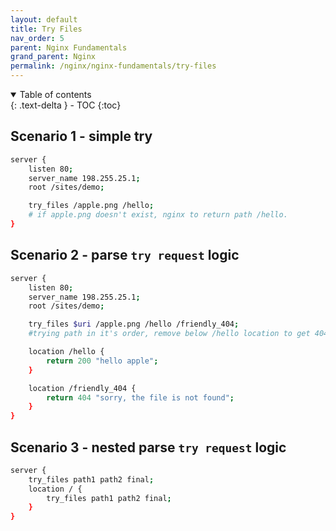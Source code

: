 ```yaml
---
layout: default    
title: Try Files
nav_order: 5
parent: Nginx Fundamentals
grand_parent: Nginx
permalink: /nginx/nginx-fundamentals/try-files
---
```

<details open markdown="block">
  <summary>
    Table of contents
  </summary>
  {: .text-delta }
- TOC
{:toc}
</details>

## Scenario 1 - simple try 

```bash
server {
    listen 80;
    server_name 198.255.25.1;
    root /sites/demo; 

    try_files /apple.png /hello; 
    # if apple.png doesn't exist, nginx to return path /hello.
}
```

## Scenario 2 - parse `try request` logic 

```bash
server {
    listen 80;
    server_name 198.255.25.1;
    root /sites/demo; 

    try_files $uri /apple.png /hello /friendly_404;
    #trying path in it's order, remove below /hello location to get 404. 

    location /hello {
        return 200 "hello apple";
    }

    location /friendly_404 {
        return 404 "sorry, the file is not found";
    }      
}
```

## Scenario 3 - nested parse `try request` logic 

```bash
server {
    try_files path1 path2 final;
    location / {
        try_files path1 path2 final;
    }
}
```
